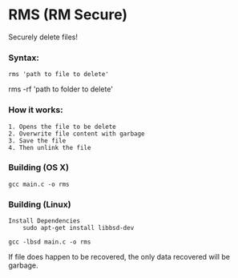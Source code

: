 # RMS (RM Secure)
Securely delete files!

###    Syntax:
	rms 'path to file to delete'
  rms -rf 'path to folder to delete'

###    How it works:
	1. Opens the file to be delete
	2. Overwrite file content with garbage
	3. Save the file
	4. Then unlink the file

###    Building (OS X)
    gcc main.c -o rms

###	Building (Linux)
	Install Dependencies
		sudo apt-get install libbsd-dev

	gcc -lbsd main.c -o rms


If file does happen to be recovered, the only data recovered will be garbage.
